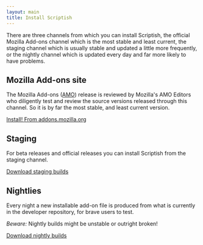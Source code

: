 ```yaml
---
layout: main
title: Install Scriptish
---
```


There are three channels from which you can install Scriptish, the official
Mozilla Add-ons channel which is the most stable and least current, the staging
channel which is usually stable and updated a little more frequently, or the
nightly channel which is updated every day and far more likely to have problems.

## Mozilla Add-ons site

The Mozilla Add-ons ([AMO](http://addons.mozilla.org/)) release is reviewed by Mozilla's AMO Editors who diligently test and
review the source versions released through this channel. So it is by far the
most stable, and least current version.

<a href="https://addons.mozilla.org/firefox/addon/scriptish/" class="install">
  <span class="xpi"> </span>
  Install!
  <span>From addons.mozilla.org</span>
</a>

## Staging

For beta releases and official releases you can install Scriptish from the
staging channel.

[Download staging builds](https://github.com/erikvold/scriptish/downloads)

## Nightlies

Every night a new installable add-on file is produced from what is currently in the developer repository, for brave users to test.

_Beware:_ Nightly builds might be unstable or outright broken!

[Download nightly builds](https://github.com/nmaier/scriptish/downloads)
